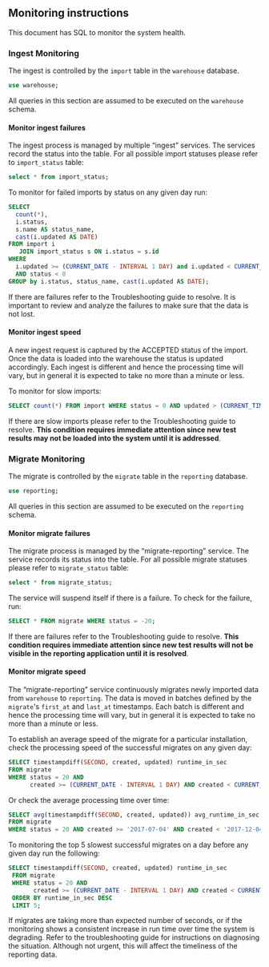 ## Monitoring instructions
This document has SQL to monitor the system health. 

### Ingest Monitoring
The ingest is controlled by the `import` table in the `warehouse` database. 
```sql
use warehouse;
```
All queries in this section are assumed to be executed on the `warehouse` schema.

#### Monitor ingest failures
The ingest process is managed by multiple “ingest” services. 
The services record the status into the table. For all possible import statuses please refer to `import_status` table:
```sql
select * from import_status;
```
To monitor for failed imports by status on any given day run:
```sql
SELECT
  count(*),
  i.status,
  s.name AS status_name,
  cast(i.updated AS DATE)
FROM import i
   JOIN import_status s ON i.status = s.id
WHERE 
  i.updated >= (CURRENT_DATE - INTERVAL 1 DAY) and i.updated < CURRENT_DATE -- or a specific date '2017-07-04'
  AND status < 0
GROUP by i.status, status_name, cast(i.updated AS DATE);
``` 
If there are failures refer to the Troubleshooting guide to resolve. It is important to review and analyze the failures to make sure that the data is not lost. 

#### Monitor ingest speed
A new ingest request is captured by the ACCEPTED status of the import. Once the data is loaded into the warehouse the status is updated accordingly.
Each ingest is different and hence the processing time will vary, but in general it is expected to take no more than a minute or less.

To monitor for slow imports:
```sql
SELECT count(*) FROM import WHERE status = 0 AND updated > (CURRENT_TIMESTAMP + INTERVAL 60 SECOND);
```
If there are slow imports please refer to the Troubleshooting guide to resolve. 
**This condition requires immediate attention since new test results may not be loaded into the system until it is addressed**.


### Migrate Monitoring
The migrate is controlled by the `migrate` table in the `reporting` database. 
```sql
use reporting;
```
All queries in this section are assumed to be executed on the `reporting` schema.

#### Monitor migrate failures
The migrate process is managed by the “migrate-reporting” service. 
The service records its status into the table. For all possible migrate statuses please refer to `migrate_status` table:
```sql
select * from migrate_status;
```

The service will suspend itself if there is a failure. To check for the failure, run:
```sql
SELECT * FROM migrate WHERE status = -20;
```
If there are failures refer to the Troubleshooting guide to resolve. 
**This condition requires immediate attention since new test results will not be visible in the reporting application until it is resolved**.
 
#### Monitor migrate speed
The  “migrate-reporting” service continuously migrates newly imported data from `warehouse` to `reporting`. 
The data is moved in batches defined by the `migrate`'s `first_at` and `last_at` timestamps. 
Each batch is different and hence the processing time will vary, but in general it is expected to take no more than a minute or less.

To establish an average speed of the migrate for a particular installation, check the processing speed of the successful migrates on any given day:
```sql
SELECT timestampdiff(SECOND, created, updated) runtime_in_sec
FROM migrate
WHERE status = 20 AND
      created >= (CURRENT_DATE - INTERVAL 1 DAY) AND created < CURRENT_DATE; -- or a specific date '2017-07-04'
```
Or check the average processing time over time:
```sql
SELECT avg(timestampdiff(SECOND, created, updated)) avg_runtime_in_sec
FROM migrate
WHERE status = 20 AND created >= '2017-07-04' AND created < '2017-12-04'; -- substitute dates with your values
```

To monitoring the top 5 slowest successful migrates on a day before any given day run the following:
```sql
SELECT timestampdiff(SECOND, created, updated) runtime_in_sec
 FROM migrate
 WHERE status = 20 AND
       created >= (CURRENT_DATE - INTERVAL 1 DAY) AND created < CURRENT_DATE
 ORDER BY runtime_in_sec DESC
 LIMIT 5;
```  
If migrates are taking more than expected number of seconds, or if the monitoring shows a consistent increase in run time over time the system is degrading. 
Refer to the troubleshooting guide for instructions on diagnosing the situation. 
Although not urgent, this will affect the timeliness of the reporting data.
